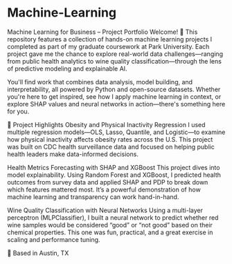 # Machine-Learning
Machine Learning for Business – Project Portfolio
Welcome! 👋 This repository features a collection of hands-on machine learning projects I completed as part of my graduate coursework at Park University. Each project gave me the chance to explore real-world data challenges—ranging from public health analytics to wine quality classification—through the lens of predictive modeling and explainable AI.

You'll find work that combines data analysis, model building, and interpretability, all powered by Python and open-source datasets. Whether you're here to get inspired, see how I apply machine learning in context, or explore SHAP values and neural networks in action—there's something here for you.

📁 Project Highlights
Obesity and Physical Inactivity Regression
I used multiple regression models—OLS, Lasso, Quantile, and Logistic—to examine how physical inactivity affects obesity rates across the U.S. This project was built on CDC health surveillance data and focused on helping public health leaders make data-informed decisions.

Health Metrics Forecasting with SHAP and XGBoost
This project dives into model explainability. Using Random Forest and XGBoost, I predicted health outcomes from survey data and applied SHAP and PDP to break down which features mattered most. It’s a powerful demonstration of how machine learning and transparency can work hand-in-hand.

Wine Quality Classification with Neural Networks
Using a multi-layer perceptron (MLPClassifier), I built a neural network to predict whether red wine samples would be considered “good” or “not good” based on their chemical properties. This one was fun, practical, and a great exercise in scaling and performance tuning.

📍 Based in Austin, TX
